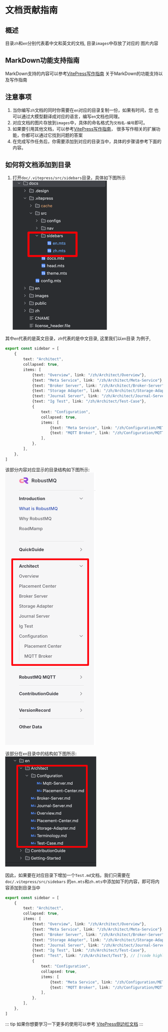 # 文档贡献指南
## 概述
目录`zh`和`en`分别代表着中文和英文的文档, 目录`images`中存放了对应的
图片内容

## MarkDown功能支持指南

MarkDown支持的内容可以参考[VitePress写作指南](https://vitepress.dev/guide/markdown)
关于MarkDown的功能支持以及写作指南


## 注意事项
1. 当你编写`zh`文档的同时你需要在`en`对应的目录复制一份，如果有时间，您
也可以通过大模型翻译成对应的语言，编写`en`文档也同理。
2. 对应文档的图片存放到`images`中，具体的命名格式为`文档名-编号`即可。
3. 如果要引用其他文档，可以参考[VitePress写作指南](https://vitepress.dev/guide/markdown)，
很多写作相关的扩展功能，你都可以通过它找到问题的答案
4. 在完成写作任务后，你需要添加到对应的目录当中，具体的步骤请参考下面的内容。

## 如何将文档添加到目录
1. 打开`doc/.vitepress/src/sidebars`目录，具体如下图所示
![sidebars](../../../images/DocContributionGuide-1.png)

其中`en`代表的是英文目录，`zh`代表的是中文目录, 这里我们以`en`目录
为例子,
```ts
export const sidebar = [
    {
        text: "Architect",
        collapsed: true,
        items: [
            {text: "Overview", link: "/zh/Architect/Overview"},
            {text: "Meta Service", link: "/zh/Architect/Meta-Service"},
            {text: "Broker Server", link: "/zh/Architect/Broker-Server"},
            {text: "Storage Adapter", link: "/zh/Architect/Storage-Adapter"},
            {text: "Journal Server", link: "/zh/Architect/Journal-Server"},
            {text: "Ig Test", link: "/zh/Architect/Test-Case"},
            {
                text: "Configuration",
                collapsed: true,
                items: [
                    {text: "Meta Service", link: "/zh/Configuration/META"},
                    {text: "MQTT Broker", link: "/zh/Configuration/MQTT"},
                ],
            },
        ],
    },
]
```

该部分内容对应显示的目录结构如下图所示:
![doc-structure](../../../images/DocContributionGuide-2.png)

该部分在`en`目录中的结构如下图所示:
![img.png](../../../images/DocContributionGuide-3.png)

因此，如果要在对应目录下增加一个`Test.md`文档，我们只需要在`doc/.vitepress/src/sidebars`
的`en.mts`和`zh.mts`中添加如下的内容，即可将内容添加到目录当中

```ts
export const sidebar = [
    {
        text: "Architect",
        collapsed: true,
        items: [
            {text: "Overview", link: "/zh/Architect/Overview"},
            {text: "Meta Service", link: "/zh/Architect/Meta-Service"},
            {text: "Broker Server", link: "/zh/Architect/Broker-Server"},
            {text: "Storage Adapter", link: "/zh/Architect/Storage-Adapter"},
            {text: "Journal Server", link: "/zh/Architect/Journal-Server"},
            {text: "Ig Test", link: "/zh/Architect/Test-Case"},
            {text: "Test", link: "/zh/Architect/Test"}, // [!code highlight]
            {
                text: "Configuration",
                collapsed: true,
                items: [
                    {text: "Meta Service", link: "/zh/Configuration/META"},
                    {text: "MQTT Broker", link: "/zh/Configuration/MQTT"},
                ],
            },
        ],
    },
]
```

::: tip
如果你想要学习一下更多的使用可以参考
[VitePress侧边栏文档](https://vitepress.dev/zh/reference/default-theme-sidebar)
:::
